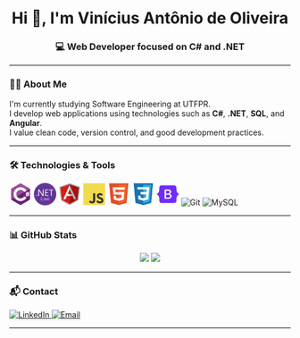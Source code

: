 <h1 align="center">Hi 👋, I'm Vinícius Antônio de Oliveira</h1>
<h3 align="center">💻 Web Developer focused on C# and .NET</h3>

<hr style="border: 0; border-top: 1px solid #ddd;" />

### 👨‍💻 About Me

I'm currently studying Software Engineering at UTFPR.  
I develop web applications using technologies such as **C#**, **.NET**, **SQL**, and **Angular**.  
I value clean code, version control, and good development practices.

<hr style="border: 0; border-top: 1px solid #ddd;" />

### 🛠️ Technologies & Tools

<p align="left">
  <img src="https://raw.githubusercontent.com/devicons/devicon/master/icons/csharp/csharp-original.svg" alt="C#" width="40" height="40"/>
  <img src="https://raw.githubusercontent.com/devicons/devicon/master/icons/dotnetcore/dotnetcore-original.svg" alt=".NET" width="40" height="40"/>
  <img src="https://raw.githubusercontent.com/devicons/devicon/master/icons/angularjs/angularjs-original.svg" alt="Angular" width="40" height="40"/>
  <img src="https://raw.githubusercontent.com/devicons/devicon/master/icons/javascript/javascript-original.svg" alt="JavaScript" width="40" height="40"/>
  <img src="https://raw.githubusercontent.com/devicons/devicon/master/icons/html5/html5-original.svg" alt="HTML5" width="40" height="40"/>
  <img src="https://raw.githubusercontent.com/devicons/devicon/master/icons/css3/css3-original.svg" alt="CSS3" width="40" height="40"/>
  <img src="https://raw.githubusercontent.com/devicons/devicon/master/icons/bootstrap/bootstrap-plain.svg" alt="Bootstrap" width="40" height="40"/>
  <img src="https://www.vectorlogo.zone/logos/git-scm/git-scm-icon.svg" alt="Git" width="40" height="40"/>
  <img src="https://cdn.jsdelivr.net/gh/devicons/devicon/icons/mysql/mysql-original.svg" alt="MySQL" width="40" height="40"/>
</p>

<hr style="border: 0; border-top: 1px solid #ddd;" />

### 📊 GitHub Stats

<div align="center">
  <img height="180em" src="https://github-readme-stats.vercel.app/api?username=Vinicius-Antonio&theme=vue-dark&show_icons=true&hide_border=false&count_private=false"/>
  <img height="180em" src="https://github-readme-stats.vercel.app/api/top-langs/?username=Vinicius-Antonio&theme=vue-dark&show_icons=true&hide_border=false&layout=compact"/>
</div>

<hr style="border: 0; border-top: 1px solid #ddd;" />

### 📬 Contact

<p>
  <a href="https://www.linkedin.com/in/vinicius-antonio-de-oliveira/" target="_blank">
    <img src="https://img.shields.io/badge/-LinkedIn-0A66C2?style=for-the-badge&logo=linkedin&logoColor=white" alt="LinkedIn">
  </a>
  <a href="mailto:vinicius.ddev@gmail.com">
    <img src="https://img.shields.io/badge/-Email-D14836?style=for-the-badge&logo=gmail&logoColor=white" alt="Email">
  </a>
</p>

<hr style="border: 0; border-top: 1px solid #ddd;" />
